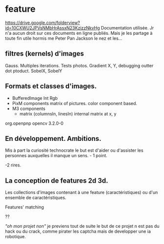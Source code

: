 
# feature

https://drive.google.com/folderview?id=10CXWU2JPVsNMbHrAssxN23KzizzNkvHg
Documentation utilisée. Jr n'a aucun droit sur
ces documents en ligne publiés. Mais je les partage
à toute fin utile hormis me Peter Pan Jackson
le nez et les...

## filtres (kernels) d'images
Gauss. Multiples iterations. Tests  photos.
Gradient X, Y, debugging outter dot ptoduct. 
SobelX, SobelY

## Formats et classes d'images. 
- BufferedImage Int Rgb
- PixM components matrix of pictures. 
color component based. 
- M3 components 
  + matrix (columnsIn, linesIn) internal
  matrix at x, y

<!-- https://mvnrepository.com/artifact/org.openpnp/opencv -->
<dependency>
    <groupId>org.openpnp</groupId>
    <artifactId>opencv</artifactId>
    <version>3.2.0-0</version>
</dependency>


## En développement. Ambitions.

Mis à part la curiosité technocrate le but est 
d'aider ou d'assister les personnes auxquelles
il manque un sens. - 1 point.

-2 rires.

## La conception de features 2d 3d.

Les collections d'images contenant à une
feature (caractéristiques) ou d'un ensemble
de caractéristiques.

Features' matching


??

_"oh mon projet non"_
je previens tout de suite le but de ce
projet n est pas du hack ou du crack, comme
pirater les captcha mais de developper une ia 
robotique.
